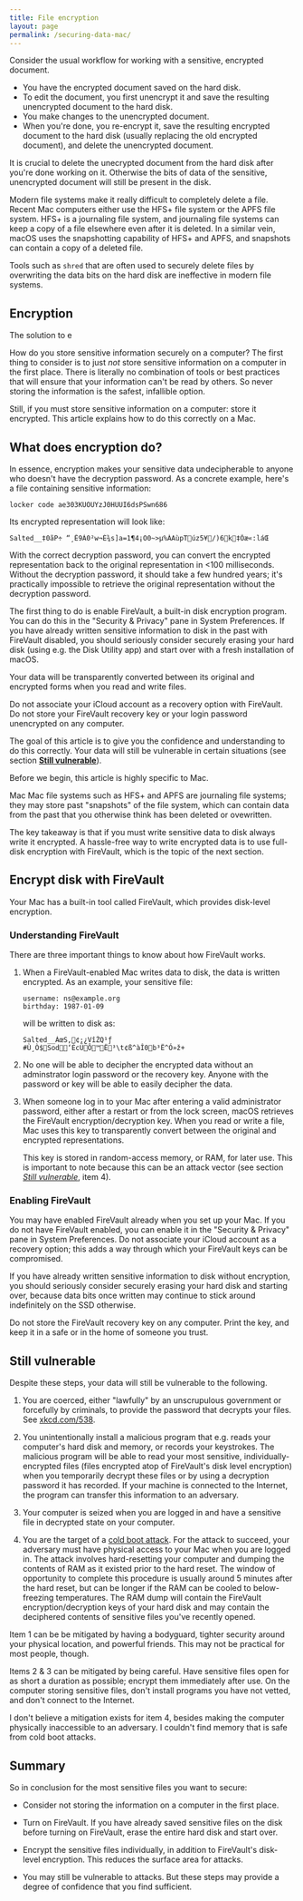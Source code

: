 ```yaml
---
title: File encryption
layout: page
permalink: /securing-data-mac/
---
```


Consider the usual workflow for working with a sensitive, encrypted
document.

  * You have the encrypted document saved on the hard disk.
  * To edit the document, you first unencrypt it and save the resulting
    unencrypted document to the hard disk.
  * You make changes to the unencrypted document.
  * When you're done, you re-encrypt it, save the
    resulting encrypted document to the hard disk (usually replacing
    the old encrypted document), and delete
    the unencrypted document.

It is crucial to delete the unecrypted
document from the hard disk after you're done working on it. Otherwise
the bits of data of the sensitive, unencrypted document will still be
present in the disk.

Modern file systems make it really difficult to
completely delete a file. Recent Mac computers either
use the HFS+ file system or the APFS file system. HFS+ is a journaling
file system, and journaling file systems can keep a copy of a file
elsewhere even after it is deleted. In a similar vein, macOS
uses the snapshotting capability of HFS+ and APFS, and snapshots can
contain a copy of a deleted file.

Tools such as `shred` that are often used to securely delete files by
overwriting the data bits on the hard disk are ineffective in modern
file systems.



## Encryption

The solution to e

How do you store sensitive information securely on a computer? The first
thing to consider is to just *not* store sensitive information on a
computer in the first place. There is literally no combination of tools
or best practices that will ensure that your information can't be read by
others. So never storing the information is the safest, infallible option.

Still, if you must store sensitive information on a computer:
store it encrypted. This article explains how to do this correctly
on a Mac.

## What does encryption do?

In essence, encryption makes your sensitive data undecipherable to
anyone who doesn't have the decryption password. As a concrete example,
here's a file containing sensitive information:

```
locker code ae303KUOUYzJ0HUUI6dsPSwn686
```

Its encrypted representation will look like:

```
Salted__‡0ãP÷ “¸Ê9Á0²w¬É¾s]a=1¶4¡Ö0~>µ%ÀAùpTúz5¥/)6k‡Õæ«:láŒ
```

With the correct decryption password, you can convert the encrypted
representation back to the original representation in <100
milliseconds. Without the decryption password, it should take a few hundred
years; it's practically impossible to retrieve the original
representation without the decryption password.

The first thing to do is enable FireVault, a built-in disk encryption
program. You can do this in the "Security & Privacy" pane in System
Preferences. If you have already written sensitive information to disk
in the past with FireVault disabled, you should seriously consider
securely erasing your hard disk (using e.g. the Disk Utility app) and
start over with a fresh installation of macOS.

Your data will be transparently converted between its original and
encrypted forms when you read and write files.

Do not associate your iCloud account as a recovery option with
FireVault. Do not store your FireVault recovery key or your login
password unencrypted on any computer.

The goal of this article is to give you the confidence and understanding
to do this correctly. Your data will still be vulnerable in certain
situations (see section [**Still vulnerable**](#still-vulnerable)).

Before we begin, this article is highly specific to Mac.

Mac Mac file systems such as HFS+ and APFS are journaling file systems;
they may store past "snapshots" of the file system, which can contain
data from the past that you otherwise think has been deleted or
ovewritten.

The key takeaway is that if you must write sensitive data to disk always
write it encrypted. A hassle-free way to write encrypted data is to use
full-disk encryption with FireVault, which is the topic of the next
section.

## Encrypt disk with FireVault

Your Mac has a built-in tool called FireVault, which provides disk-level
encryption.

### Understanding FireVault

There are three important things to know about how FireVault works.

  1. When a FireVault-enabled Mac writes data to disk, the data
     is written encrypted. As an example, your sensitive file:

     ```
     username: ns@example.org
     birthday: 1987-01-09
     ```
     will be written to disk as:
     ```
     Salted__ÁœS‚¢;¿VîŽQ¹ƒ
     #Ù¸Ò$Sod‘ÈcÜÔ™Ë³\t¢ß^àÎ0b³Ë^Ó»ž+
     ```

  1. No one will be able to decipher the encrypted data without an
     adminstrator login password or the recovery key. Anyone with
     the password or key will be able to easily decipher the data.

  1. When someone log in to your Mac after entering a valid
     administrator password, either after a restart or from the lock
     screen, macOS retrieves the FireVault encryption/decryption key.
     When you read or write a file, Mac uses
     this key to transparently convert between the original and
     encrypted representations.

     This key is stored in random-access memory, or RAM, for later use.
     This is important to note because this can be an attack
     vector (see section [*Still vulnerable*](#still-vulnerable), item 4).

### Enabling FireVault

You may have enabled FireVault already when you set up your Mac. If you
do not have FireVault enabled, you can enable it in the "Security &
Privacy" pane in System Preferences. Do not associate your iCloud
account as a recovery option; this adds a way through which your
FireVault keys can be compromised.

If you have already written sensitive information to disk without
encryption, you should seriously consider securely erasing your hard
disk and starting over, because data bits once written may continue to
stick around indefinitely on the SSD otherwise.

Do not store the FireVault recovery key on any computer.
Print the key, and keep it in a safe or in the home of someone you trust.

## Still vulnerable

Despite these steps, your data will still be vulnerable to the following.

  1. You are coerced, either "lawfully" by an unscrupulous government or
     forcefully by criminals, to provide the password that decrypts your
     files. See [xkcd.com/538](http://xkcd.com/538/).

  2. You unintentionally install a malicious program that e.g. reads
     your computer's hard disk and memory, or records your keystrokes.
     The malicious program will be able to read your most sensitive,
     individually-encrypted files (files encrypted atop of FireVault's
     disk level encryption) when you temporarily decrypt these files or
     by using a decryption password it has recorded. If your machine is
     connected to the Internet, the program can transfer this
     information to an adversary.

  3. Your computer is seized when you are logged in and have a
     sensitive file in decrypted state on your computer.

  4. You are the target of a [cold boot
     attack](https://en.wikipedia.org/wiki/Cold_boot_attack). For the
     attack to succeed, your adversary must have physical access to your
     Mac when you are logged in. The attack involves hard-resetting your
     computer and dumping the contents of RAM as it existed prior to the
     hard reset. The window of opportunity to complete this procedure is
     usually around 5 minutes after the hard reset, but can be longer if
     the RAM can be cooled to below-freezing temperatures. The RAM dump
     will contain the FireVault encryption/decryption keys of your hard
     disk and may contain the deciphered contents of sensitive files
     you've recently opened.

Item 1 can be be mitigated by having a bodyguard, tighter security
around your physical location, and powerful friends. This may not be
practical for most people, though.

Items 2 & 3 can be mitigated by being careful. Have sensitive files open
for as short a duration as possible; encrypt them immediately after use.
On the computer storing sensitive files, don't install programs you have
not vetted, and don't connect to the Internet.

I don't believe a mitigation exists for item 4, besides making the
computer physically inaccessible to an adversary. I couldn't find memory
that is safe from cold boot attacks.

## Summary

So in conclusion for the most sensitive files you want to secure:

  * Consider not storing the information on a computer in the first
    place.

  * Turn on FireVault. If you have already saved sensitive files on the
    disk before turning on FireVault, erase the entire hard disk and
    start over.

    <!--TODO:  mention Ciphertext -->
  * Encrypt the sensitive files individually, in addition to
    FireVault's disk-level encryption. This reduces the surface area for
    attacks.

  * You may still be vulnerable to attacks. But these steps may provide
    a degree of confidence that you find sufficient.
